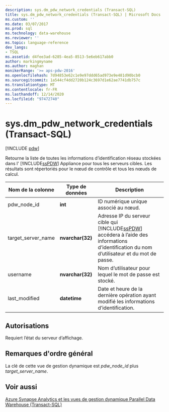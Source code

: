 ```yaml
---
description: sys.dm_pdw_network_credentials (Transact-SQL)
title: sys.dm_pdw_network_credentials (Transact-SQL) | Microsoft Docs
ms.custom: ''
ms.date: 03/07/2017
ms.prod: sql
ms.technology: data-warehouse
ms.reviewer: ''
ms.topic: language-reference
dev_langs:
- TSQL
ms.assetid: d4fee3ad-6285-4ea5-8513-5e6eb617abb0
author: markingmyname
ms.author: maghan
monikerRange: '>= aps-pdw-2016'
ms.openlocfilehash: 7d94853e62c1e9e97ddd65ad973e9e481d90bcb0
ms.sourcegitcommit: 1a544cf4dd2720b124c3697d1e62ae7741db757c
ms.translationtype: MT
ms.contentlocale: fr-FR
ms.lasthandoff: 12/14/2020
ms.locfileid: "97472740"
---
```

# <a name="sysdm_pdw_network_credentials-transact-sql"></a>sys.dm_pdw_network_credentials (Transact-SQL)
[!INCLUDE [pdw](../../includes/applies-to-version/pdw.md)]

  Retourne la liste de toutes les informations d’identification réseau stockées dans l' [!INCLUDE[ssPDW](../../includes/sspdw-md.md)] Appliance pour tous les serveurs cibles. Les résultats sont répertoriés pour le nœud de contrôle et tous les nœuds de calcul.  
  
|Nom de la colonne|Type de données|Description|  
|-----------------|---------------|-----------------|  
|pdw_node_id|**int**|ID numérique unique associé au nœud.|  
|target_server_name|**nvarchar(32)**|Adresse IP du serveur cible qui [!INCLUDE[ssPDW](../../includes/sspdw-md.md)] accédera à l’aide des informations d’identification du nom d’utilisateur et du mot de passe.|  
|username|**nvarchar(32)**|Nom d’utilisateur pour lequel le mot de passe est stocké.|  
|last_modified|**datetime**|Date et heure de la dernière opération ayant modifié les informations d’identification.|  
  
## <a name="permissions"></a>Autorisations  
 Requiert l’état du serveur d’affichage.  
  
## <a name="general-remarks"></a>Remarques d'ordre général  
 La clé de cette vue de gestion dynamique est *pdw_node_id* plus *target_server_name*.  
  
## <a name="see-also"></a>Voir aussi  
 [Azure Synapse Analytics et les vues de gestion dynamique Parallel Data Warehouse &#40;Transact-SQL&#41;](../../relational-databases/system-dynamic-management-views/sql-and-parallel-data-warehouse-dynamic-management-views.md)  
  
  
